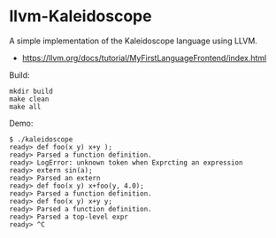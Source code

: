 # llvm-Kaleidoscope

A simple implementation of the Kaleidoscope language using LLVM.
- https://llvm.org/docs/tutorial/MyFirstLanguageFrontend/index.html

Build:
```shell
mkdir build
make clean
make all
```

Demo:
```shell
$ ./kaleidoscope
ready> def foo(x y) x+y );
ready> Parsed a function definition.
ready> LogError: unknown token when Exprcting an expression
ready> extern sin(a);
ready> Parsed an extern
ready> def foo(x y) x+foo(y, 4.0);
ready> Parsed a function definition.
ready> def foo(x y) x+y y;
ready> Parsed a function definition.
ready> Parsed a top-level expr
ready> ^C
```